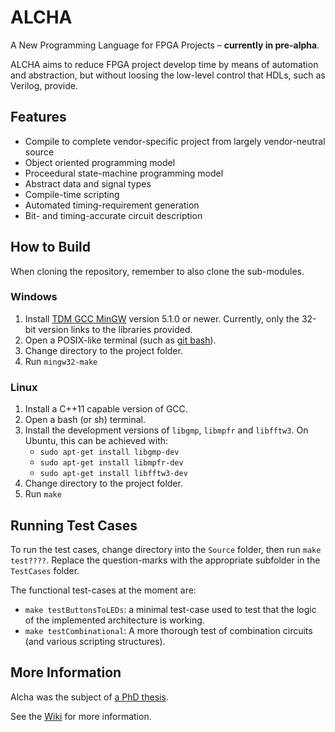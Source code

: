 # ALCHA

A New Programming Language for FPGA Projects &ndash; **currently in pre-alpha**.

ALCHA aims to reduce FPGA project develop time by means of automation and abstraction,
but without loosing the low-level control that HDLs, such as Verilog, provide.

## Features

- Compile to complete vendor-specific project from largely vendor-neutral source
- Object oriented programming model
- Proceedural state-machine programming model
- Abstract data and signal types
- Compile-time scripting
- Automated timing-requirement generation
- Bit- and timing-accurate circuit description

## How to Build

When cloning the repository, remember to also clone the sub-modules.

### Windows

1. Install [TDM GCC MinGW](http://tdm-gcc.tdragon.net/) version 5.1.0 or newer.  Currently, only the 32-bit version links to the libraries provided.
1. Open a POSIX-like terminal (such as [git bash](https://git-scm.com/)).
1. Change directory to the project folder.
1. Run `mingw32-make`

### Linux

1. Install a C++11 capable version of GCC.
1. Open a bash (or sh) terminal.
1. Install the development versions of `libgmp`, `libmpfr` and `libfftw3`.  On Ubuntu, this can be achieved with:
    - `sudo apt-get install libgmp-dev`
    - `sudo apt-get install libmpfr-dev`
    - `sudo apt-get install libfftw3-dev`
1. Change directory to the project folder.
1. Run `make`

## Running Test Cases

To run the test cases, change directory into the `Source` folder, then run `make test????`.  Replace the question-marks with the appropriate subfolder in the `TestCases` folder.

The functional test-cases at the moment are:

- `make testButtonsToLEDs`: a minimal test-case used to test that the logic of the implemented architecture is working.
- `make testCombinational`: A more thorough test of combination circuits (and various scripting structures).

## More Information

Alcha was the subject of [a PhD thesis](http://hdl.handle.net/11427/37117).

See the [Wiki](https://sourceforge.net/p/alcha/wiki) for more information.

